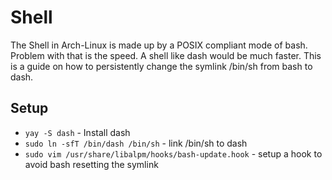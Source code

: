 # Shell

The Shell in Arch-Linux is made up by a POSIX compliant mode of bash.
Problem with that is the speed.
A shell like dash would be much faster.
This is a guide on how to persistently change the symlink /bin/sh from bash to dash.

## Setup

- `yay -S dash` - Install dash
- `sudo ln -sfT /bin/dash /bin/sh` - link /bin/sh to dash
- `sudo vim /usr/share/libalpm/hooks/bash-update.hook` - setup a hook to avoid bash resetting the symlink
